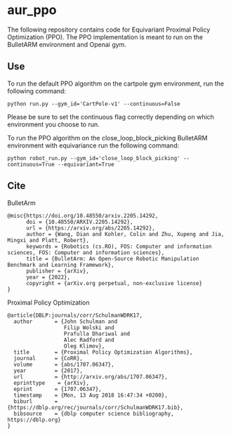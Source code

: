 # aur_ppo

The following repository contains code for Equivariant Proximal Policy Optimization (PPO). The PPO implementation is meant to run on the BulletARM environment and Openai gym.

## Use

To run the default PPO algorithm on the cartpole gym environment, run the following command:

```
python run.py --gym_id='CartPole-v1' --continuous=False
```

Please be sure to set the continuous flag correctly depending on which environment you choose to run.

To run the PPO algorithm on the close_loop_block_picking BulletARM environment with equivariance run the following command:

```
python robot_run.py --gym_id='close_loop_block_picking' --continuous=True --equivariant=True
```

## Cite

BulletArm
```
@misc{https://doi.org/10.48550/arxiv.2205.14292,
      doi = {10.48550/ARXIV.2205.14292},
      url = {https://arxiv.org/abs/2205.14292},
      author = {Wang, Dian and Kohler, Colin and Zhu, Xupeng and Jia, Mingxi and Platt, Robert},
      keywords = {Robotics (cs.RO), FOS: Computer and information sciences, FOS: Computer and information sciences},
      title = {BulletArm: An Open-Source Robotic Manipulation Benchmark and Learning Framework},
      publisher = {arXiv},
      year = {2022},
      copyright = {arXiv.org perpetual, non-exclusive license}
}
```

Proximal Policy Optimization

```
@article{DBLP:journals/corr/SchulmanWDRK17,
  author       = {John Schulman and
                  Filip Wolski and
                  Prafulla Dhariwal and
                  Alec Radford and
                  Oleg Klimov},
  title        = {Proximal Policy Optimization Algorithms},
  journal      = {CoRR},
  volume       = {abs/1707.06347},
  year         = {2017},
  url          = {http://arxiv.org/abs/1707.06347},
  eprinttype    = {arXiv},
  eprint       = {1707.06347},
  timestamp    = {Mon, 13 Aug 2018 16:47:34 +0200},
  biburl       = {https://dblp.org/rec/journals/corr/SchulmanWDRK17.bib},
  bibsource    = {dblp computer science bibliography, https://dblp.org}
}
```

